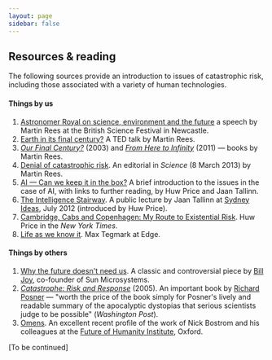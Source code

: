 ```yaml
---
layout: page
sidebar: false
---
```


## Resources & reading

The following sources provide an introduction to issues of catastrophic risk, including those associated with a variety of human technologies.


#### Things by us

1. [Astronomer Royal on science, environment and the future](http://theconversation.com/astronomer-royal-on-science-environment-and-the-future-18162) a speech by Martin Rees at the British Science Festival in Newcastle. 
1. [Earth in its final century?](http://www.youtube.com/watch?v=3qF26MbYgOA) A TED talk by Martin Rees.
1. [*Our Final Century?*](http://www.amazon.co.uk/Our-Final-Century-Humanitys-Twenty-first/dp/0099436868) (2003) and *[From Here to Infinity](http://www.amazon.co.uk/Here-Infinity-Scientific-Horizons-Lectures/dp/1846685036)* (2011) — books by Martin Rees.
1. [Denial of catastrophic risk](http://www.sciencemag.org/content/339/6124/1123.full). An editorial in *Science* (8 March 2013) by Martin Rees.<br>
1. [AI — Can we keep it in the box?](http://theconversation.edu.au/artificial-intelligence-can-we-keep-it-in-the-box-8541) A brief introduction to the issues in the case of AI, with links to further reading, by Huw Price and Jaan Tallinn.
1. [The Intelligence Stairway](http://www.youtube.com/watch?v=BNqQkFg-7AM&feature=plcp). A public lecture by Jaan Tallinn at [Sydney Ideas](http://sydney.edu.au/sydney_ideas/lectures/2012/jaan.tallinn.shtml), July 2012 (introduced by Huw Price).
1. [Cambridge, Cabs and Copenhagen: My Route to Existential Risk](http://opinionator.blogs.nytimes.com/2013/01/27/cambridge-cabs-and-copenhagen-my-route-to-existential-risk/). Huw Price in the *New York Times*.<br>
1. [Life as we know it](http://www.edge.org/response-detail/23690). Max Tegmark at Edge.


#### Things by others

1. [Why the future doesn't need us](http://www.wired.com/wired/archive/8.04/joy.html). A classic and controversial piece by [Bill Joy](http://en.wikipedia.org/wiki/Bill_Joy), co-founder of Sun Microsystems.<br>
1. [*Catastrophe: Risk and Response*](http://www.oup.com/us/catalog/general/subject/Economics/Political/?view=usa&ci=9780195306477) (2005). An important book by [Richard Posner](http://en.wikipedia.org/wiki/Richard_Posner) — "worth the price of the book simply for Posner's lively and readable summary of the apocalyptic dystopias that serious scientists judge to be possible" (*Washington Post*).
1. [Omens](http://www.aeonmagazine.com/world-views/ross-andersen-human-extinction/). An excellent recent profile of the work of Nick Bostrom and his colleagues at the [Future of Humanity Institute](http://www.fhi.ox.ac.uk/), Oxford.

 
[To be continued]
